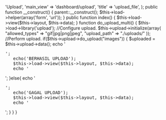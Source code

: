<?php
defined('BASEPATH') OR exit('No direct script access allowed');

class Upload extends Dashboard_Controller {
      public $data = array(
        'halaman' => 'Upload',
        'main_view' => 'dashboard/upload',
        'title'  => 'upload_file',
    );

 public function __construct()
    {
        parent::__construct();
        $this->load->helper(array('form', 'url'));
    }

 public function index()
 {
  $this->load->view($this->layout, $this->data);
 }
 
 function do_upload_multi()
 {        
             $this->load->library('upload');
  
      //Configure upload.
             $this->upload->initialize(array(
   "allowed_types" => "gif|jpg|png|jpeg",
                 "upload_path"   => "./uploads/"
             ));
        
             //Perform upload.
             if($this->upload->do_upload("images")) {
                 $uploaded = $this->upload->data();
                 echo '<pre>';
   echo('BERHASIL UPLOAD');
   $this->load->view($this->layout, $this->data);
   echo '</pre>';
             }else{
             echo '<pre>';
   echo('GAGAL UPLOAD');
   $this->load->view($this->layout, $this->data);
   echo '</pre>';
      }
 }
}
